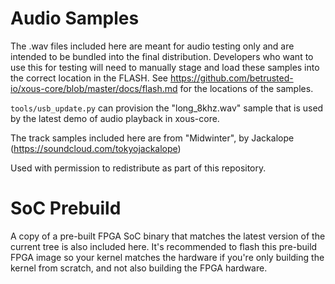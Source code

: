 # Audio Samples
The .wav files included here are meant for audio testing only and
are intended to be bundled into the final distribution. Developers
who want to use this for testing will need to manually stage and load
these samples into the correct location in the FLASH. See 
https://github.com/betrusted-io/xous-core/blob/master/docs/flash.md
for the locations of the samples.

`tools/usb_update.py` can provision the "long_8khz.wav" sample that is used
by the latest demo of audio playback in xous-core.

The track samples included here are from "Midwinter", by
Jackalope (https://soundcloud.com/tokyojackalope)

Used with permission to redistribute as part of this repository.

# SoC Prebuild
A copy of a pre-built FPGA SoC binary that matches the latest version
of the current tree is also included here. It's recommended to
flash this pre-build FPGA image so your kernel matches the hardware
if you're only building the kernel from scratch, and not also
building the FPGA hardware.
